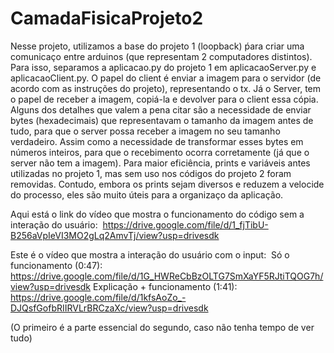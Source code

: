 # CamadaFisicaProjeto2

Nesse projeto, utilizamos a base do projeto 1 (loopback) ṕara criar uma comunicaço entre arduinos (que representam 2 computadores distintos). Para isso, separamos a aplicacao.py do projeto 1 em aplicacaoServer.py e aplicacaoClient.py. O papel do client é enviar a imagem para o servidor (de acordo com as instruções do projeto), representando o tx. Já o Server, tem o papel de receber a imagem, copiá-la e devolver para o client essa cópia. Alguns dos detalhes que valem a pena citar são a necessidade de enviar bytes (hexadecimais) que representavam o tamanho da imagem antes de tudo, para que o server possa receber a imagem no seu tamanho verdadeiro. Assim como a necessidade de transformar esses bytes em números inteiros, para que o recebimento ocorra corretamente (já que o server não tem a imagem). Para maior eficiência, prints e variáveis antes utilizadas no projeto 1, mas sem uso nos códigos do projeto 2 foram removidas. Contudo, embora os prints sejam diversos e reduzem a velocide do processo, eles são muito úteis para a organizaço da aplicação.

Aqui está o link do vídeo que mostra o funcionamento do código sem a interação do usuário: 
https://drive.google.com/file/d/1_fjTibU-B256aVpIeVI3MO2gLq2AmvTj/view?usp=drivesdk

Este é o vídeo que mostra a interação do usuário com o input: 
Só o funcionamento (0:47): https://drive.google.com/file/d/1G_HWReCbBzOLTG7SmXaYF5RJtiTQOG7h/view?usp=drivesdk
Explicação + funcionamento (1:41): https://drive.google.com/file/d/1kfsAoZo_-DJQsfGofbRIIRVLrBRCzaXc/view?usp=drivesdk

(O primeiro é a parte essencial do segundo, caso não tenha tempo de ver tudo)
